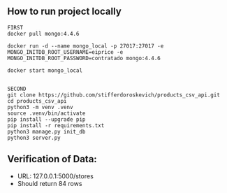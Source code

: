 ## How to run project locally
```
FIRST
docker pull mongo:4.4.6

docker run -d --name mongo_local -p 27017:27017 -e MONGO_INITDB_ROOT_USERNAME=eiprice -e MONGO_INITDB_ROOT_PASSWORD=contratado mongo:4.4.6

docker start mongo_local


SECOND
git clone https://github.com/stifferdoroskevich/products_csv_api.git
cd products_csv_api
python3 -m venv .venv
source .venv/bin/activate
pip install --upgrade pip
pip install -r requirements.txt
python3 manage.py init_db
python3 server.py
```


## Verification of Data:
* URL: 127.0.0.1:5000/stores
* Should return 84 rows 